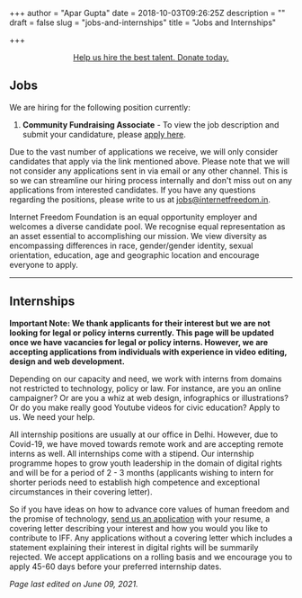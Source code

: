+++
author = "Apar Gupta"
date = 2018-10-03T09:26:25Z
description = ""
draft = false
slug = "jobs-and-internships"
title = "Jobs and Internships"

+++




<div style="text-align:center;">
    <a href="https://internetfreedom.in/donate/" class="button">Help us hire the best talent. Donate today.</a>
</div>



## Jobs

We are hiring for the following position currently:

1. **Community Fundraising Associate** - To view the job description and submit your candidature, please [apply here](https://internet-freedom-foundation.breezy.hr/p/455907d028ee-community-fundraising-officer).

Due to the vast number of applications we receive, we will only consider candidates that apply via the link mentioned above. Please note that we will not consider any applications sent in via email or any other channel. This is so we can streamline our hiring process internally and don't miss out on any applications from interested candidates. If you have any questions regarding the positions, please write to us at jobs@internetfreedom.in.

Internet Freedom Foundation is an equal opportunity employer and welcomes a diverse candidate pool. We recognise equal representation as an asset essential to accomplishing our mission. We view diversity as encompassing differences in race, gender/gender identity, sexual orientation, education, age and geographic location and encourage everyone to apply.

---

## Internships

**Important Note: We thank applicants for their interest but we are not looking for legal or policy interns currently. This page will be updated once we have vacancies for legal or policy interns. However, we are accepting applications from individuals with experience in video editing, design and web development.**

Depending on our capacity and need, we work with interns from domains not restricted to technology, policy or law. For instance, are you an online campaigner? Or are you a whiz at web design, infographics or illustrations? Or do you make really good Youtube videos for civic education? Apply to us. We need your help.

All internship positions are usually at our office in Delhi. However, due to Covid-19, we have moved towards remote work and are accepting remote interns as well. All internships come with a stipend. Our internship programme hopes to grow youth leadership in the domain of digital rights and will be for a period of 2 - 3  months (applicants wishing to intern for shorter periods need to establish high competence and exceptional circumstances in their covering letter).

So if you have ideas on how to advance core values of human freedom and the promise of technology, [send us an application](mailto:jobs@internetfreedom.in) with your resume, a covering letter describing your interest and how you would you like to contribute to IFF. Any applications without a covering letter which includes a statement explaining their interest in digital rights will be summarily rejected. We accept applications on a rolling basis and we encourage you to apply 45-60 days before your preferred internship dates.

_Page last edited on June 09, 2021._

